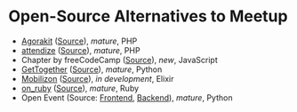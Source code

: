 # Open-Source Alternatives to Meetup

- [Agorakit](https://agorakit.org/) ([Source](https://github.com/philippejadin/agorakit)), *mature*, PHP
- [attendize](https://www.attendize.com/) ([Source](https://github.com/Attendize/Attendize)), *mature*, PHP
- Chapter by freeCodeCamp ([Source](https://github.com/freeCodeCamp/chapter)), *new*, JavaScript
- [GetTogether](https://gettogether.community/) ([Source](https://github.com/GetTogetherComm/GetTogether)), *mature*, Python
- [Mobilizon](https://joinmobilizon.org/en/) ([Source](https://framagit.org/framasoft/mobilizon/)), *in development*, Elixir
- [on_ruby](https://www.onruby.eu/) ([Source](https://github.com/phoet/on_ruby)), *mature*, Ruby
- Open Event (Source: [Frontend](https://github.com/fossasia/open-event-frontend), [Backend](https://github.com/fossasia/open-event-server)), *mature*, Python
